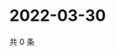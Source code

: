 # 2022-03-30

共 0 条

<!-- BEGIN WEIBO -->
<!-- 最后更新时间 Wed Mar 30 2022 23:13:15 GMT+0800 (China Standard Time) -->

<!-- END WEIBO -->

